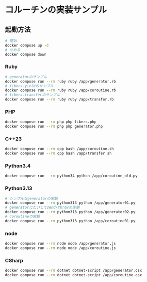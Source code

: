 
# コルーチンの実装サンプル

## 起動方法

```bash
# 開始
docker compose up -d
# やめる
docker compose down
```

### Ruby

```bash
# generatorのサンプル
docker compose run --rm ruby ruby /app/generator.rb
# fibers.yieldのサンプル
docker compose run --rm ruby ruby /app/coroutine.rb
# fibers.transferのサンプル
docker compose run --rm ruby ruby /app/transfer.rb
```

### PHP

```bash
docker compose run --rm php php fibers.php
docker compose run --rm php php generator.php
```

### C++23

```bash
docker compose run --rm cpp bash /app/coroutine.sh
docker compose run --rm cpp bash /app/transfer.sh
```

### Python3.4

```bash
docker compose run --rm python34 python /app/coroutine_old.py

```

### Python3.13

```bash
# シンプルなgeneratorの実験
docker compose run --rm python313 python /app/generator01.py
# generatorにたいしてsend/throwの実験
docker compose run --rm python313 python /app/generator02.py
# coroutineの実験
docker compose run --rm python313 python /app/coroutine01.py
```

### node

```bash
docker compose run --rm node node /app/generator.js
docker compose run --rm node node /app/coroutine.js
```

### CSharp

```bash
docker compose run --rm dotnet dotnet-script /app/generator.csx
docker compose run --rm dotnet dotnet-script /app/coroutine.csx
```